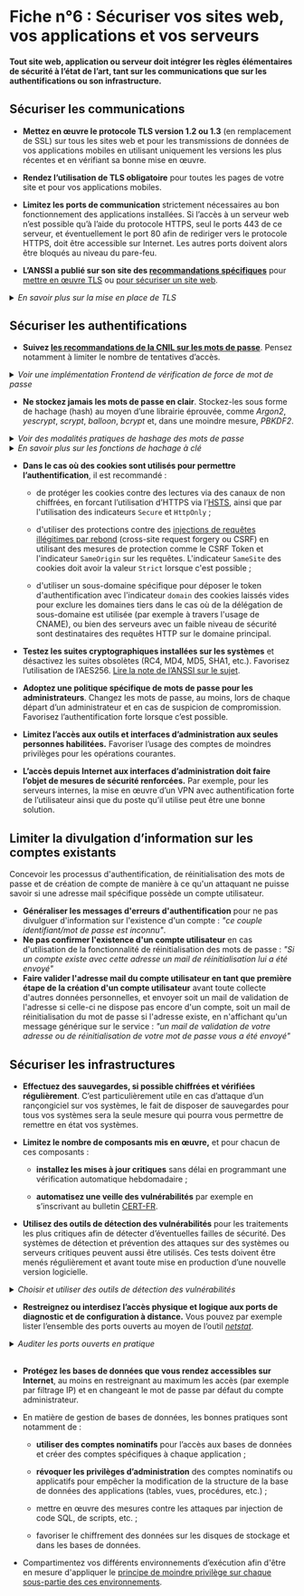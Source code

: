 # Fiche n°6 : Sécuriser vos sites web, vos applications et vos serveurs

#### Tout site web, application ou serveur doit intégrer les règles élémentaires de sécurité à l’état de l’art, tant sur les communications que sur les authentifications ou son infrastructure.

## Sécuriser les communications

* **Mettez en œuvre le protocole TLS version 1.2 ou 1.3** (en remplacement de SSL) sur tous les sites web et pour les transmissions de données de vos applications mobiles en utilisant uniquement les versions les plus récentes et en vérifiant sa bonne mise en œuvre.

* **Rendez l’utilisation de TLS obligatoire** pour toutes les pages de votre site et pour vos applications mobiles.

* **Limitez les ports de communication** strictement nécessaires au bon fonctionnement des applications installées. Si l’accès à un serveur web n’est possible qu’à l’aide du protocole HTTPS, seul le ports 443 de ce serveur, et éventuellement le port 80 afin de rediriger vers le protocole HTTPS, doit être accessible sur Internet. Les autres ports doivent alors être bloqués au niveau du pare-feu.

* **L’ANSSI a publié sur son site des [recommandations spécifiques](https://www.ssi.gouv.fr/entreprise/bonnes-pratiques/)** pour [mettre en œuvre TLS](https://www.ssi.gouv.fr/entreprise/guide/recommandations-de-securite-relatives-a-tls/) ou [pour sécuriser un site web](https://www.ssi.gouv.fr/uploads/2013/05/anssi-guide-recommandations_mise_en_oeuvre_site_web_maitriser_standards_securite_cote_navigateur-v2.0.pdf).

<details>
     <summary> <em> En savoir plus sur la mise en place de TLS</em> </summary>
<br>

La sécurisation des communications des sites et applications mobiles nécessite d'utiliser le protocole "TLS". La combinaison de ce protocole avec le protocole "HTTP" permet un échange par "HTTPS". Certains algorithmes cryptographiques employés dans TLS, et ses versions précédentes "SSL", sont réputées vulnérables à différentes attaques. Vous pouvez vous faire accompagner dans le choix de ces algorithmes au moyen de **générateurs de configuration TLS**. Celui de [Mozilla](https://ssl-config.mozilla.org/) supporte par exemple de très nombreux serveurs.

Deux exemples de configuration [Apache](annexes/conf_tls_apache.txt) et [Nginx](annexes/conf_tls_nginx.txt) commentés sont disponibles en annexe de ce guide. Vous pouvez vous référer au [Wiki Mozilla](https://wiki.mozilla.org/Security/Server_Side_TLS) pour plus de détails.

</details>

## Sécuriser les authentifications

* **Suivez [les recommandations de la CNIL sur les mots de passe](https://www.cnil.fr/fr/mots-de-passe-des-recommandations-de-securite-minimales-pour-les-entreprises-et-les-particuliers)**. Pensez notamment à limiter le nombre de tentatives d’accès.

<details>
     <summary><em>Voir une implémentation Frontend de vérification de force de mot de passe</em></summary>
<br>

Dans sa délibération du 10 janvier 2017 portant adoption d'une recommandation relative aux mots de passe, la CNIL spécifie que si le mot de passe n'est pas utilisé en conjonction avec un second facteur, et sans blocage de fréquence ("frequency capping"), un mot de passe devrait être constitué de 12 caractères et comprendre majuscule, minuscule, chiffres et caractères spéciaux.

En conséquence, pour vérifier l'adhérence à ces règles, le code suivant est adéquat :
```javascript
function checkPassword(pass) {
    if (!pass)
        return false;
    var expectations = [
	    /\d/.test(pass),
	    /[a-z]/.test(pass),
	    /[A-Z]/.test(pass),
	    /\W/.test(pass),
	    pass.length>=12
    ];
    return !expectations.includes(false);
}
```
Cela doit également s'accompagner d'une vérification backend de la force du mot de passe.

</details>

* **Ne stockez jamais les mots de passe en clair**. Stockez-les sous forme de hachage (hash) au moyen d’une librairie éprouvée, comme _Argon2_, _yescrypt_, _scrypt_, _balloon_, _bcrypt_ et, dans une moindre mesure, _PBKDF2_.

<details>
     <summary><em>Voir des modalités pratiques de hashage des mots de passe</em></summary>
<br>

Il ne faut jamais stocker les mots de passe des utilisateurs en clair dans vos bases de données, il faut systématiquement les hasher, avec un sel specifique. En pratique, bcrypt est sans doute la solution la plus simple d'utilisation. Elle utilise un sel aléatoire pour chaque hash et l'inclue dans le hash résultant pour la vérification d'un mot de passe.

Par exemple en node.js :

```javascript
#Pour installer:
npm install bcrypt
#Pour utiliser:
const bcrypt = require('bcrypt');
const saltRounds = 10; // Niveau de difficulté de bcrypt
#Enregistrer un mot de passe en DB
const passwordAStocker = '*********';
bcrypt.genSalt(saltRounds, function(err, salt) {
    bcrypt.hash(passwordAStocker, salt, function(err, hash) {
        // stockez le résultat 'hash' en DB
    });
});
#Verifier un mot de passe
const passwordAVerifier = '*********';
bcrypt.compare(passwordAVerifier, hash, function(err, result) {
    // 'result' vaut true si le mot de passe est le bon
});
```

</details>

<details>
     <summary> <em> En savoir plus sur les fonctions de hachage à clé </em> </summary>
<br>

* Les fonctions de hachage permettent d’assurer **l’intégrité des données**. Elles doivent reposer sur un algorithme **reconnu et sûr**. La famille de fonctions _SHA-2_ (par exemple _SHA-256_ et _SHA-512_) comporte des fonctions de hachage génériques qu’il ne faut pas utiliser directement pour certaines tâches spécifiques.En revanche, elles sont tout à fait acceptables comme fonction de base pour des fonctions de hachage spécialisées. Par exemple, la fonction HMAC utilisée avec SHA-256 ou SHA-512 est adaptée à la signature numérique. 

* Pour stocker les mots de passe, les fonctions adaptées sont les suivantes : _Argon2_, _yescrypt_, _scrypt_, _balloon_, _bcrypt_ et, dans une moindre mesure, _PBKDF2_. À noter que les fonctions _balloon_ et _PBKDF2_ peuvent êtres utilisées avec plusieurs fonctions de hachage sous-jacentes, le choix devant donc être fait sur une fonction reconnue (par exemple une fonction des familles _SHA-2_, _SHA-3_, _Blake2_ ou _Blake3_). 

* N'utilisez jamais d'algorithmes obsolètes, comme les chiffrements DES et 3DES ou les fonctions de hachage MD5 et SHA1. Leur utilisation peut permettre à un attaquant ayant connaissance du mot de passe haché de déchiffrer celui-ci sans difficulté et en un temps très court.

* Les fonctions de hachage à clé permettent de rendre le calcul de l’empreinte différent en fonction de la clé utilisée. Pour deux clés différentes **l’empreinte obtenue sur un même message sera différente**.

* Utilisez **des tailles de clés suffisantes**, _au minimum de 128 bits_ suivant l'algorithme utilisé. Protégez ces clés secrètes, au minimum par la **mise en œuvre de droits d’accès restrictifs** et d’**un mot de passe sûr**.

* Rédiger une procédure indiquant la manière dont les clés vont être gérés en prenant en compte **les cas d’oubli de mot de passe de déverrouillage**.

* Par exemple, le code Python suivant permet de **générer un sel aléatoire et un haché d'un mot de passe ainsi que de vérifier la validité de celui-ci** depuis la bibliothèque [bcrypt](https://pypi.org/project/bcrypt/) :

```python
import bcrypt #importation de la bibliothèque bcrypt

sel = bcrypt.gensalt() #Génération d'un sel aléatoire à conserver de manière sécurisée

hache_du_mot_de_passe = bcrypt.hashpw(mot_de_passe, sel) #Génération du hachage du mot de passe avec le sel généré

mot_de_passe_valide = bcrypt.checkpw(mot_de_passe, hache_du_mot_de_passe) #Test de la validité du mot de passe depuis son haché
```

</details>

* **Dans le cas où des cookies sont utilisés pour permettre l’authentification**, il est recommandé :

    * de protéger les cookies contre des lectures via des canaux de non chiffrées, en forcant l’utilisation d’HTTPS via l’[HSTS](https://fr.wikipedia.org/wiki/HTTP_Strict_Transport_Security), ainsi que par l'utilisation des indicateurs `Secure` et `HttpOnly` ;
    
    * d'utiliser des protections contre des [injections de requêtes illégitimes par rebond](https://www.cert.ssi.gouv.fr/information/CERTA-2008-INF-003) (cross-site request forgery ou CSRF) en utilisant des mesures de protection comme le CSRF Token et l'indicateur `SameOrigin` sur les requêtes. L'indicateur `SameSite` des cookies doit avoir la valeur `Strict` lorsque c'est possible ;
    
    * d'utiliser un sous-domaine spécifique pour déposer le token d'authentification avec l'indicateur `domain` des cookies laissés vides pour exclure les domaines tiers dans le cas où de la délégation de sous-domaine est utilisée (par exemple à travers l'usage de CNAME), ou bien des serveurs avec un faible niveau de sécurité sont destinataires des requêtes HTTP sur le domaine principal.

* **Testez les suites cryptographiques installées sur les systèmes** et désactivez les suites obsolètes (RC4, MD4, MD5, SHA1, etc.). Favorisez l’utilisation de l’AES256. [Lire la note de l’ANSSI sur le sujet](https://www.ssi.gouv.fr/uploads/2021/03/anssi-guide-selection_crypto-1.0.pdf).

* **Adoptez une politique spécifique de mots de passe pour les administrateurs**. Changez les mots de passe, au moins, lors de chaque départ d’un administrateur et en cas de suspicion de compromission. Favorisez l’authentification forte lorsque c’est possible.

* **Limitez l’accès aux outils et interfaces d’administration aux seules personnes habilitées.** Favoriser l’usage des comptes de moindres privilèges pour les opérations courantes.

* **L’accès depuis Internet aux interfaces d’administration doit faire l’objet de mesures de sécurité renforcées.** Par exemple, pour les serveurs internes, la mise en œuvre d’un VPN avec authentification forte de l’utilisateur ainsi que du poste qu’il utilise peut être une bonne solution.

## Limiter la divulgation d’information sur les comptes existants
Concevoir les processus d'authentification, de réinitialisation des mots de passe et de création de compte de manière à ce qu'un attaquant ne puisse savoir si une adresse mail spécifique possède un compte utilisateur. 

* **Généraliser les messages d'erreurs d'authentification** pour ne pas divulguer d'information sur l'existence d'un compte : _"ce couple identifiant/mot de passe est inconnu"_. 
* **Ne pas confirmer l'existence d'un compte utilisateur** en cas d'utilisation de la fonctionnalité de réinitialisation des mots de passe : _"Si un compte existe avec cette adresse un mail de réinitialisation lui a été envoyé"_
* **Faire valider l'adresse mail du compte utilisateur en tant que première étape de la création d'un compte utilisateur** avant toute collecte d'autres données personnelles, et envoyer soit un mail de validation de l'adresse si celle-ci ne dispose pas encore d'un compte, soit un mail de réinitialisation du mot de passe si l'adresse existe, en n'affichant qu'un message générique sur le service : _"un mail de validation de votre adresse ou de réinitialisation de votre mot de passe vous a été envoyé"_ 


## Sécuriser les infrastructures

* **Effectuez des sauvegardes, si possible chiffrées et vérifiées régulièrement**. C’est particulièrement utile en cas d’attaque d’un rançongiciel sur vos systèmes, le fait de disposer de sauvegardes pour tous vos systèmes sera la seule mesure qui pourra vous permettre de remettre en état vos systèmes.

* **Limitez le nombre de composants mis en œuvre,** et pour chacun de ces composants :

    * **installez les mises à jour critiques** sans délai en programmant une vérification automatique hebdomadaire ;
    
    * **automatisez une veille des vulnérabilités** par exemple en s’inscrivant au bulletin [CERT-FR](https://www.cert.ssi.gouv.fr/).

* **Utilisez des outils de détection des vulnérabilités** pour les traitements les plus critiques afin de détecter d’éventuelles failles de sécurité. Des systèmes de détection et prévention des attaques sur des systèmes ou serveurs critiques peuvent aussi être utilisés. Ces tests doivent être menés régulièrement et avant toute mise en production d’une nouvelle version logicielle.

<details>
     <summary> <em> Choisir et utiliser des outils de détection des vulnérabilités</em> </summary>
<br>

Les **outils de détection des vulnérabilités**, comme [OpenVAS](https://github.com/greenbone/openvas) et [Metasploit](https://github.com/rapid7/metasploit-framework), permettent d'identifier certaines vulnérabilités connus au sein d'applications. Certaines solutions se spécialisent sur des services particuliers, par exemple [Wordpress](https://github.com/wpscanteam/wpscan) ou [Joomla](https://github.com/rezasp/joomscan).

Il est recommandé de vérifier l'état et la fraicheur des bases de données des vulnérabilités. Ces analyses peuvent également nuire au bon fonctionnement des serveurs, elles sont donc plutôt à réaliser sur des environnements en préproduction.
</details>

* **Restreignez ou interdisez l’accès physique et logique aux ports de diagnostic et de configuration à distance.** Vous pouvez par exemple lister l’ensemble des ports ouverts au moyen de l’outil [*netstat*](https://fr.wikipedia.org/wiki/Netstat).

<details>
     <summary> <em> Auditer les ports ouverts en pratique</em> </summary>
<br>

La commande _netstat_ permet de lister les ports TCP ou UDP ouverts sur un serveur. Sur l'exemple suivant, les ports standards HTTP, HTTPS et SSH d'un serveur sont ouverts vers l'extérieur, un serveur de base de données (MariaDB) est en écoute local et des tentatives connexions sont en cours sur les ports SSH et HTTPS :

```
$ netstat -alpe --ip
Active Internet connections (servers and established)
Proto Recv-Q Send-Q Local Address           Foreign Address         State       User       Inode      PID/Program name
tcp        0      0 localhost:mysql         0.0.0.0:*               LISTEN      mysql      14492      -
tcp        0      0 0.0.0.0:http            0.0.0.0:*               LISTEN      root       50278      -
tcp        0      0 0.0.0.0:ssh             0.0.0.0:*               LISTEN      root       12948      -
tcp        0      0 0.0.0.0:https           0.0.0.0:*               LISTEN      root       50280      -
tcp        0      0 mon-serveur.fr:https adresse1.fr:38056 TIME_WAIT   root       0          -
tcp        0      0 mon-serveur.fr:ssh adresse2.com:45302  TIME_WAIT   root       0          -
tcp        0      0 mon-serveur.fr.:https adresse3.eu:56277 FIN_WAIT2   root       0          -
tcp        0      0 mon-serveur.fr:https adresse4.be:56306 ESTABLISHED www-data   380689     -
tcp        0    524 mon-serveur.fr:ssh adresse1.fr:65137 ESTABLISHED root       382490     -
```



Le logiciel [Nmap](https://nmap.org/) permet de réaliser cette analyse depuis un réseau de communication. Sur l'exemple suivant, le protocole d'administration SSH du serveur est accessible sur Internet.

```
$ nmap mon-serveur.fr
Starting Nmap 7.80 ( https://nmap.org ) at 2020-06-11 18:13 CEST
Nmap scan report for mon-serveur.fr
Host is up (0.011s latency).
Not shown: 997 filtered ports
PORT    STATE SERVICE
22/tcp  open  ssh
80/tcp  open  http
443/tcp open  https

Nmap done: 1 IP address (1 host up) scanned in 4.99 seconds
```
Il nécessite donc une attention particulière, comme l'utilisation d'une authentification forte et/ou d'un filtrage par IP.

</details>
<br>

* **Protégez les bases de données que vous rendez accessibles sur Internet**, au moins en restreignant au maximum les accès (par exemple par filtrage IP) et en changeant le mot de passe par défaut du compte administrateur.

* En matière de gestion de bases de données, les bonnes pratiques sont notamment de :

    * **utiliser des comptes nominatifs** pour l’accès aux bases de données et créer des comptes spécifiques à chaque application ;

    * **révoquer les privilèges d’administration** des comptes nominatifs ou applicatifs pour empêcher la modification de la structure de la base de données des applications (tables, vues, procédures, etc.) ;

    * mettre en œuvre des mesures contre les attaques par injection de code SQL, de scripts, etc. ;

    * favoriser le chiffrement des données sur les disques de stockage et dans les bases de données.

* Compartimentez vos différents environnements d’exécution afin d'être en mesure d'appliquer le [principe de moindre privilège sur chaque sous-partie des ces environnements](https://www.ssi.gouv.fr/uploads/2017/12/guide_cloisonnement_systeme_anssi_pg_040_v1.pdf).
